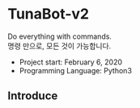 TunaBot-v2
===

Do everything with commands.   
명령 만으로, 모든 것이 가능합니다.

* Project start: February 6, 2020
* Programming Language: Python3

Introduce
--
